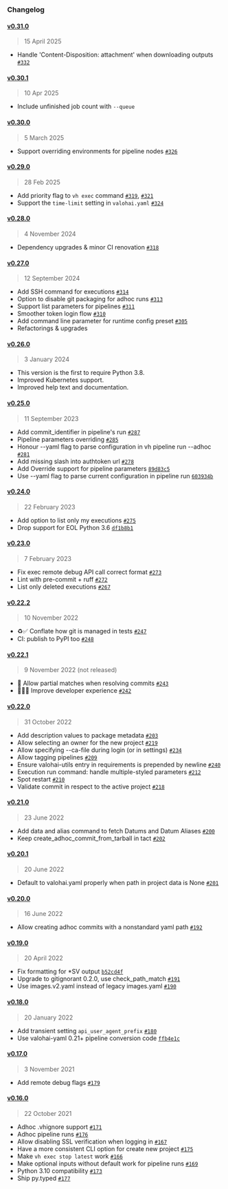 ### Changelog

#### [v0.31.0](https://github.com/valohai/valohai-cli/compare/v0.30.1...v0.31.0)

> 15 April 2025

- Handle 'Content-Disposition: attachment' when downloading outputs [`#332`](https://github.com/valohai/valohai-cli/pull/332)

#### [v0.30.1](https://github.com/valohai/valohai-cli/compare/v0.30.0...v0.30.1)

> 10 Apr 2025

- Include unfinished job count with `--queue`

#### [v0.30.0](https://github.com/valohai/valohai-cli/compare/v0.29.0...v0.30.0)

> 5 March 2025

- Support overriding environments for pipeline nodes [`#326`](https://github.com/valohai/valohai-cli/pull/326)

#### [v0.29.0](https://github.com/valohai/valohai-cli/compare/v0.28.0...v0.29.0)

> 28 Feb 2025

- Add priority flag to `vh exec` command [`#319`](https://github.com/valohai/valohai-cli/pull/319), [`#321`](https://github.com/valohai/valohai-cli/pull/321)
- Support the `time-limit` setting in `valohai.yaml`  [`#324`](https://github.com/valohai/valohai-cli/pull/324)

#### [v0.28.0](https://github.com/valohai/valohai-cli/compare/v0.27.0...v0.28.0)

> 4 November 2024

- Dependency upgrades & minor CI renovation [`#318`](https://github.com/valohai/valohai-cli/pull/318)

#### [v0.27.0](https://github.com/valohai/valohai-cli/compare/v0.26.0...v0.27.0)

> 12 September 2024

- Add SSH command for executions [`#314`](https://github.com/valohai/valohai-cli/pull/314)
- Option to disable git packaging for adhoc runs [`#313`](https://github.com/valohai/valohai-cli/pull/313)
- Support list parameters for pipelines [`#311`](https://github.com/valohai/valohai-cli/pull/311)
- Smoother token login flow [`#310`](https://github.com/valohai/valohai-cli/pull/310)
- Add command line parameter for runtime config preset [`#305`](https://github.com/valohai/valohai-cli/pull/305)
- Refactorings & upgrades

#### [v0.26.0](https://github.com/valohai/valohai-cli/compare/v0.25.0...v0.26.0)

> 3 January 2024

- This version is the first to require Python 3.8.
- Improved Kubernetes support.
- Improved help text and documentation.

#### [v0.25.0](https://github.com/valohai/valohai-cli/compare/v0.24.0...v0.25.0)

> 11 September 2023

- Add commit_identifier in pipeline's run [`#287`](https://github.com/valohai/valohai-cli/pull/287)
- Pipeline parameters overriding [`#285`](https://github.com/valohai/valohai-cli/pull/285)
- Honour --yaml flag to parse configuration in vh pipeline run --adhoc [`#281`](https://github.com/valohai/valohai-cli/pull/281)
- Add missing slash into authtoken url [`#278`](https://github.com/valohai/valohai-cli/pull/278)
- Add Override support for pipeline parameters [`89d83c5`](https://github.com/valohai/valohai-cli/commit/89d83c55ea77e342078d8c9ba1bb41902b749ee5)
- Use --yaml flag to parse current configuration in pipeline run [`603934b`](https://github.com/valohai/valohai-cli/commit/603934b833c2db1bb3e06708f5656dc184e6698b)

#### [v0.24.0](https://github.com/valohai/valohai-cli/compare/v0.23.0...v0.24.0)

> 22 February 2023

- Add option to list only my executions [`#275`](https://github.com/valohai/valohai-cli/pull/275)
- Drop support for EOL Python 3.6 [`df1b8b1`](https://github.com/valohai/valohai-cli/commit/df1b8b1dc66cde5cae8807899b09e17f6a7fc9d7)

#### [v0.23.0](https://github.com/valohai/valohai-cli/compare/v0.22.2...v0.23.0)

> 7 February 2023

- Fix exec remote debug API call correct format [`#273`](https://github.com/valohai/valohai-cli/pull/273)
- Lint with pre-commit + ruff [`#272`](https://github.com/valohai/valohai-cli/pull/272)
- List only deleted executions [`#267`](https://github.com/valohai/valohai-cli/pull/267)

#### [v0.22.2](https://github.com/valohai/valohai-cli/compare/v0.22.1...v0.22.2)

> 10 November 2022

- ♻️✅ Conflate how git is managed in tests [`#247`](https://github.com/valohai/valohai-cli/pull/247)
- CI: publish to PyPI too [`#248`](https://github.com/valohai/valohai-cli/pull/248)


#### [v0.22.1](https://github.com/valohai/valohai-cli/compare/v0.22.0...v0.22.1)

> 9 November 2022 (not released)

- 🐛 Allow partial matches when resolving commits [`#243`](https://github.com/valohai/valohai-cli/pull/243)
- 🧑‍💻🔨 Improve developer experience [`#242`](https://github.com/valohai/valohai-cli/pull/242)

#### [v0.22.0](https://github.com/valohai/valohai-cli/compare/v0.21.0...v0.22.0)

> 31 October 2022

- Add description values to package metadata [`#203`](https://github.com/valohai/valohai-cli/pull/203)
- Allow selecting an owner for the new project [`#219`](https://github.com/valohai/valohai-cli/pull/219)
- Allow specifying --ca-file during login (or in settings) [`#234`](https://github.com/valohai/valohai-cli/pull/234)
- Allow tagging pipelines [`#209`](https://github.com/valohai/valohai-cli/issues/209)
- Ensure valohai-utils entry in requirements is prepended by newline [`#240`](https://github.com/valohai/valohai-cli/pull/240)
- Execution run command: handle multiple-styled parameters [`#212`](https://github.com/valohai/valohai-cli/pull/212)
- Spot restart [`#210`](https://github.com/valohai/valohai-cli/pull/210)
- Validate commit in respect to the active project [`#218`](https://github.com/valohai/valohai-cli/pull/218)

#### [v0.21.0](https://github.com/valohai/valohai-cli/compare/v0.20.1...v0.21.0)

> 23 June 2022

- Add data and alias command to fetch Datums and Datum Aliases [`#200`](https://github.com/valohai/valohai-cli/pull/200)
- Keep create_adhoc_commit_from_tarball in tact [`#202`](https://github.com/valohai/valohai-cli/pull/202)

#### [v0.20.1](https://github.com/valohai/valohai-cli/compare/v0.20.0...v0.20.1)

> 20 June 2022

- Default to valohai.yaml properly when path in project data is None [`#201`](https://github.com/valohai/valohai-cli/pull/201)

#### [v0.20.0](https://github.com/valohai/valohai-cli/compare/v0.19.0...v0.20.0)

> 16 June 2022

- Allow creating adhoc commits with a nonstandard yaml path [`#192`](https://github.com/valohai/valohai-cli/pull/192)

#### [v0.19.0](https://github.com/valohai/valohai-cli/compare/v0.18.0...v0.19.0)

> 20 April 2022

- Fix formatting for *SV output [`b52cd4f`](https://github.com/valohai/valohai-cli/commit/b52cd4f3e26eb03c5338cf061fb35e1940ecc733)
- Upgrade to gitignorant 0.2.0, use check_path_match [`#191`](https://github.com/valohai/valohai-cli/pull/191)
- Use images.v2.yaml instead of legacy images.yaml [`#190`](https://github.com/valohai/valohai-cli/pull/190)

#### [v0.18.0](https://github.com/valohai/valohai-cli/compare/v0.17.0...v0.18.0)

> 20 January 2022

- Add transient setting `api_user_agent_prefix` [`#180`](https://github.com/valohai/valohai-cli/pull/180)
- Use valohai-yaml 0.21+ pipeline conversion code [`ffb4e1c`](https://github.com/valohai/valohai-cli/commit/ffb4e1c8eb93e45c20f294ed0f6fe3deae53b6f9)

#### [v0.17.0](https://github.com/valohai/valohai-cli/compare/v0.16.0...v0.17.0)

> 3 November 2021

- Add remote debug flags [`#179`](https://github.com/valohai/valohai-cli/pull/179)

#### [v0.16.0](https://github.com/valohai/valohai-cli/compare/v0.15.1...v0.16.0)

> 22 October 2021

- Adhoc .vhignore support [`#171`](https://github.com/valohai/valohai-cli/pull/171)
- Adhoc pipeline runs [`#176`](https://github.com/valohai/valohai-cli/pull/176)
- Allow disabling SSL verification when logging in [`#167`](https://github.com/valohai/valohai-cli/pull/167)
- Have a more consistent CLI option for create new project [`#175`](https://github.com/valohai/valohai-cli/pull/175)
- Make `vh exec stop latest` work [`#166`](https://github.com/valohai/valohai-cli/pull/166)
- Make optional inputs without default work for pipeline runs [`#169`](https://github.com/valohai/valohai-cli/pull/169)
- Python 3.10 compatibility [`#173`](https://github.com/valohai/valohai-cli/pull/173)
- Ship py.typed [`#177`](https://github.com/valohai/valohai-cli/pull/177)
